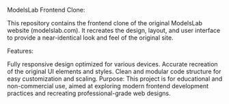 ModelsLab Frontend Clone:

This repository contains the frontend clone of the original ModelsLab website (modelslab.com). It recreates the design, layout, and user interface to provide a near-identical look and feel of the original site.

Features:

Fully responsive design optimized for various devices.
Accurate recreation of the original UI elements and styles.
Clean and modular code structure for easy customization and scaling.
Purpose:
This project is for educational and non-commercial use, aimed at exploring modern frontend development practices and recreating professional-grade web designs.
